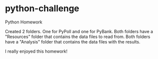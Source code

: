 # python-challenge
Python Homework

Created 2 folders. One for PyPoll and one for PyBank.
Both folders have a "Resources" folder that contains the data files to read from.
Both folders have a "Analysis" folder that contains the data files with the results.

I really enjoyed this homework!
